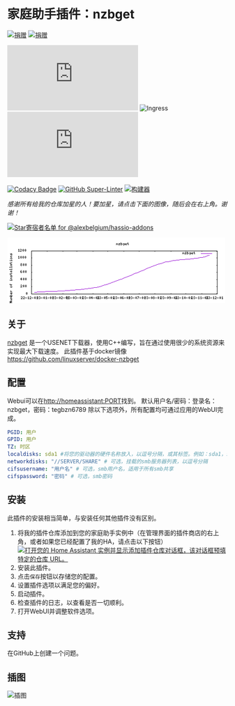 # 家庭助手插件：nzbget

[![捐赠][donation-badge]](https://www.buymeacoffee.com/alexbelgium)
[![捐赠][paypal-badge]](https://www.paypal.com/donate/?hosted_button_id=DZFULJZTP3UQA)

![版本](https://img.shields.io/badge/dynamic/json?label=版本&query=%24.version&url=https%3A%2F%2Fraw.githubusercontent.com%2Falexbelgium%2Fhassio-addons%2Fmaster%2Fnzbget%2Fconfig.json)
![Ingress](https://img.shields.io/badge/dynamic/json?label=Ingress&query=%24.ingress&url=https%3A%2F%2Fraw.githubusercontent.com%2Falexbelgium%2Fhassio-addons%2Fmaster%2Fnzbget%2Fconfig.json)
![架构](https://img.shields.io/badge/dynamic/json?color=success&label=架构&query=%24.arch&url=https%3A%2F%2Fraw.githubusercontent.com%2Falexbelgium%2Fhassio-addons%2Fmaster%2Fnzbget%2Fconfig.json)

[![Codacy Badge](https://app.codacy.com/project/badge/Grade/9c6cf10bdbba45ecb202d7f579b5be0e)](https://www.codacy.com/gh/alexbelgium/hassio-addons/dashboard?utm_source=github.com&utm_medium=referral&utm_content=alexbelgium/hassio-addons&utm_campaign=Badge_Grade)
[![GitHub Super-Linter](https://img.shields.io/github/actions/workflow/status/alexbelgium/hassio-addons/weekly-supelinter.yaml?label=Lint%20代码%20库)](https://github.com/alexbelgium/hassio-addons/actions/workflows/weekly-supelinter.yaml)
[![构建器](https://img.shields.io/github/actions/workflow/status/alexbelgium/hassio-addons/onpush_builder.yaml?label=构建器)](https://github.com/alexbelgium/hassio-addons/actions/workflows/onpush_builder.yaml)

[donation-badge]: https://img.shields.io/badge/给我买咖啡%20(没有%20paypal)-%23d32f2f?logo=buy-me-a-coffee&style=flat&logoColor=white
[paypal-badge]: https://img.shields.io/badge/使用%20Paypal%20给我买咖啡-0070BA?logo=paypal&style=flat&logoColor=white

_感谢所有给我的仓库加星的人！要加星，请点击下面的图像，随后会在右上角。谢谢！_

[![Star寄宿者名单 for @alexbelgium/hassio-addons](https://raw.githubusercontent.com/alexbelgium/hassio-addons/master/.github/stars2.svg)](https://github.com/alexbelgium/hassio-addons/stargazers)

![下载演变](https://raw.githubusercontent.com/alexbelgium/hassio-addons/master/nzbget/stats.png)

## 关于

[nzbget](http://nzbget.net/) 是一个USENET下载器，使用C++编写，旨在通过使用很少的系统资源来实现最大下载速度。
此插件基于docker镜像 https://github.com/linuxserver/docker-nzbget

## 配置

Webui可以在<http://homeassistant:PORT>找到。
默认用户名/密码：登录名：nzbget，密码：tegbzn6789
除以下选项外，所有配置均可通过应用的WebUI完成。

```yaml
PGID: 用户
GPID: 用户
TZ: 时区
localdisks: sda1 #将您的驱动器的硬件名称放入，以逗号分隔，或其标签。例如：sda1，sdb1，MYNAS...
networkdisks: "//SERVER/SHARE" # 可选，挂载的smb服务器列表，以逗号分隔
cifsusername: "用户名" # 可选，smb用户名，适用于所有smb共享
cifspassword: "密码" # 可选，smb密码
```

## 安装

此插件的安装相当简单，与安装任何其他插件没有区别。

1. 将我的插件仓库添加到您的家庭助手实例中（在管理界面的插件商店的右上角，或者如果您已经配置了我的HA，请点击以下按钮）
   [![打开您的 Home Assistant 实例并显示添加插件仓库对话框，该对话框预填特定的仓库 URL。](https://my.home-assistant.io/badges/supervisor_add_addon_repository.svg)](https://my.home-assistant.io/redirect/supervisor_add_addon_repository/?repository_url=https%3A%2F%2Fgithub.com%2Falexbelgium%2Fhassio-addons)
2. 安装此插件。
3. 点击`保存`按钮以存储您的配置。
4. 设置插件选项以满足您的偏好。
5. 启动插件。
6. 检查插件的日志，以查看是否一切顺利。
7. 打开WebUI并调整软件选项。

## 支持

在GitHub上创建一个问题。

## 插图

![插图](https://nzbget.com/img/slider/artistdetails.png)

[repository]: https://github.com/alexbelgium/hassio-addons